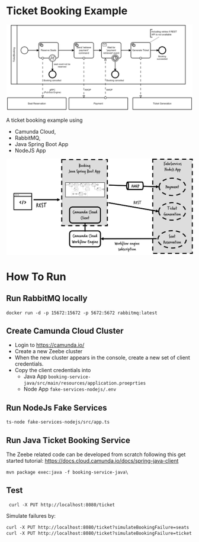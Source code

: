 # Ticket Booking Example

![Ticket Booking Process](booking-service-java/src/main/resources/ticket-booking.png)

A ticket booking example using 
* Camunda Cloud, 
* RabbitMQ,
* Java Spring Boot App
* NodeJS App

![Architecture Overview](architecture.png)

# How To Run

## Run RabbitMQ locally

```
docker run -d -p 15672:15672 -p 5672:5672 rabbitmq:latest
```

## Create Camunda Cloud Cluster

* Login to https://camunda.io/
* Create a new Zeebe cluster
* When the new cluster appears in the console, create a new set of client credentials.
* Copy the client credentials into
  * Java App  `booking-service-java/src/main/resources/application.proeprties`
  * Node App `fake-services-nodejs/.env`

## Run NodeJs Fake Services

```
ts-node fake-services-nodejs/src/app.ts
```

## Run Java Ticket Booking Service

The Zeebe related code can be developed from scratch following this get started tutorial: https://docs.cloud.camunda.io/docs/spring-java-client

```
mvn package exec:java -f booking-service-java\
```

## Test

```
 curl -X PUT http://localhost:8080/ticket
```

Simulate failures by:

```
curl -X PUT http://localhost:8080/ticket?simulateBookingFailure=seats
curl -X PUT http://localhost:8080/ticket?simulateBookingFailure=ticket
```